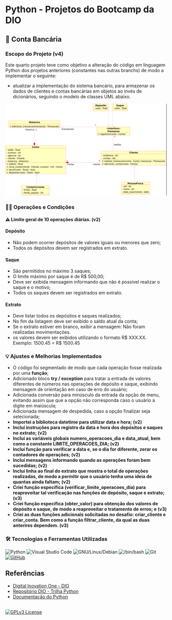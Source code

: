 # Python - Projetos do Bootcamp da DIO

## 🏦 Conta Bancária

### Escopo do Projeto (v4)

Este quarto projeto teve como objetivo a alteração do código em linguagem Python dos projetos anteriores (constantes nas outras branchs) de modo a implementar o seguinte:

- atualizar a implementação do sistema bancário, para armazenar os dados de clientes e contas bancárias em objetos ao invés de dicionários, seguindo o modelo de classes UML abaixo.

![Diagrama UML](./docs/images/uml_desafio_python.png "Diagrama de Classes do Sistema Bancário (v4)")

### 💸📄 Operações e Condições

#### ⚠️ Limite geral de 10 operações diárias. (v2)
  
#### Depósito

- Não podem ocorrer depósitos de valores iguais ou menores que zero;
- Todos os depósitos devem ser registrados em extrato.

#### Saque

- São permitidos no máximo 3 saques;
- O limite máximo por saque é de R$ 500,00;
- Deve ser exibida mensagem informando que não é possível realizar o saque e o motivo;
- Todos os saques devem ser registrados em extrato.

#### Extrato

- Deve listar todos os depósitos e saques realizados;
- No fim da listagem deve ser exibido o saldo atual da conta;
- Se o extrato estiver em branco, exibir a mensagem: Não foram realizadas movimentações.
- os valores devem ser exibidos utilizando o formato R$ XXX.XX. Exemplo: 1500.45 = R$ 1500.45

### 💡 Ajustes e Melhorias Implementados

- O código foi segmentado de modo que cada operação fosse realizada por uma **função**;
- Adicionado bloco **try / exception** para tratar a entrada de valores diferentes de números nas operações de depósito e saque, exibindo mensagem de orientação em caso de erro do usuário;
- Adicionada conversão para minúsculo da entrada da opção de menu, evitando assim que que a opção não corresponda caso o usuário a digite em maiúscula;
- Adicionada mensagem de despedida, caso a opção finalizar seja selecionada;
- **Importei a biblioteca datetime para utilizar data e hora; (v2)**
- **Incluí instruções para registro da data e hora dos depósitos e saques no extrato; (v2)**
- **Incluí as variáveis globais numero_operacoes_dia e data_atual, bem como a constante LIMITE_OPERACOES_DIA; (v2)**
- **Incluí função para verificar a data e, se o dia for diferente, zerar os contadores de operações; (v2)**
- **Incluí mensagens informando quando as operações foram bem sucedidas; (v2)**
- **Incluí linha ao final do extrato que mostra o total de operações realizadas, de modo a permitir que o usuário tenha uma ideia de quantas ainda faltam; (v2)**
- **Criei função específica (verificar_limite_operacoes_dia) para reaproveitar tal verificação nas funções de depósito, saque e extrato; (v3)**
- **Criei função específica (obter_valor) para obtenção dos valores de depósito e saque, de modo a reaproveitar o tratamento de erros; e (v3)**
- **Criei as duas funções adicionais solicitadas no desafio: criar_cliente e criar_conta. Bem como a função filtrar_cliente, da qual as duas anterires dependem. (v3)**

### 🛠️ Tecnologias e Ferramentas Utilizadas

![Python](https://img.shields.io/badge/Python-blue?style=for-the-badge&logo=python&logoColor=yellow)
![Visual Studio Code](https://img.shields.io/badge/Visual%20Studio%20Code-0078d7.svg?style=for-the-badge&logo=visual-studio-code&logoColor=white)
![GNU/Linux/Debian](https://img.shields.io/badge/GNU/Linux/Debian-35495E?style=for-the-badge&logo=debian&logoColor=E44C30)
![/bin/bash](https://img.shields.io/badge/bash-5495E?style=for-the-badge&logo=shell&logoColor=fff)
![Git](https://img.shields.io/badge/GIT-E44C30?style=for-the-badge&logo=git&logoColor=white)
[![GitHub](https://img.shields.io/badge/github-%23121011.svg?style=for-the-badge&logo=github&logoColor=white)](https://github.com/douglassgomes)

## Referências

- [Digital Inovation One - DIO](https://web.dio.me/)
- [Repositório DIO - Trilha Python](https://github.com/digitalinnovationone/trilha-python-dio)
- [Documentação do Python](https://docs.python.org)

</br>[![GPLv3 License](https://img.shields.io/badge/License-GPL%20v3-yellow.svg)](https://opensource.org/licenses/)



